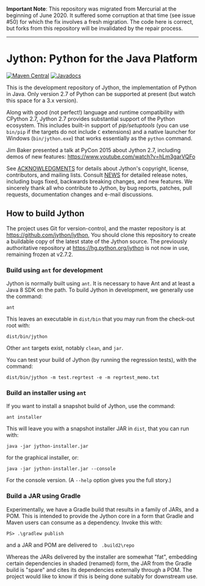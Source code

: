 **Important Note**: This repository was migrated from Mercurial at the beginning of June 2020.
It suffered some corruption at that time (see issue #50) for which the fix involves a fresh migration.
The code here is correct, but forks from this repository will be invalidated by the repair process.

- - - - -

# Jython: Python for the Java Platform
[![Maven Central](https://maven-badges.herokuapp.com/maven-central/org.python/jython-standalone/badge.svg)](https://search.maven.org/artifact/org.python/jython-standalone/)
[![Javadocs](https://www.javadoc.io/badge/org.python/jython-standalone.svg)](https://www.javadoc.io/doc/org.python/jython-standalone)

This is the development repository of Jython,
the implementation of Python in Java.
Only version 2.7 of Python can be supported at present
(but watch this space for a 3.x version).

Along with good (not perfect!) language
and runtime compatibility with CPython 2.7,
Jython 2.7 provides substantial support of the Python ecosystem.
This includes built-in support of *pip/setuptools*
(you can use `bin/pip` if the targets do not include `C` extensions)
and a native launcher for Windows (`bin/jython.exe`)
that works essentially as the `python` command.

Jim Baker presented a talk at PyCon 2015 about Jython 2.7,
including demos of new features: https://www.youtube.com/watch?v=hLm3garVQFo

See [ACKNOWLEDGMENTS](ACKNOWLEDGMENTS) for details about Jython's copyright,
license, contributors, and mailing lists.
Consult [NEWS](NEWS) for detailed release notes, including bugs fixed,
backwards breaking changes, and new features.
We sincerely thank all who contribute to Jython, by bug reports, patches,
pull requests, documentation changes and e-mail discussions.

## How to build Jython

The project uses Git for version-control,
and the master repository is at https://github.com/jython/jython,
You should clone this repository to create a buildable copy of the latest state
of the Jython source.
The previously authoritative repository at https://hg.python.org/jython is not now in use,
remaining frozen at v2.7.2.

### Build using `ant` for development

Jython is normally built using `ant`.
It is necessary to have Ant and at least a Java 8 SDK on the path.
To build Jython in development, we generally use the command:
```
ant
```
This leaves an executable in `dist/bin`
that you may run from the check-out root with:
```
dist/bin/jython
```
Other `ant` targets exist, notably `clean`, and `jar`.

You can test your build of Jython (by running the regression tests),
with the command:
```
dist/bin/jython -m test.regrtest -e -m regrtest_memo.txt
```

### Build an installer using `ant`

If you want to install a snapshot build of Jython, use the command:
```
ant installer
```
This will leave you with a snapshot installer JAR in `dist`,
that you can run with:
```
java -jar jython-installer.jar
```
for the graphical installer, or:
```
java -jar jython-installer.jar --console
```
For the console version. (A `--help` option gives you the full story.)

### Build a JAR using Gradle

Experimentally, we have a Gradle build that results in a family of JARs,
and a POM.
This is intended to provide the Jython core in a form that Gradle and Maven
users can consume as a dependency.
Invoke this with:
```
PS> .\gradlew publish
```
and a JAR and POM are delivered to ` .build2\repo` 

Whereas the JARs delivered by the installer are somewhat "fat",
embedding certain dependencies in shaded (renamed) form,
the JAR from the Gradle build is "spare"
and cites its dependencies externally through a POM.
The project would like to know if this is being done suitably
for downstream use.
